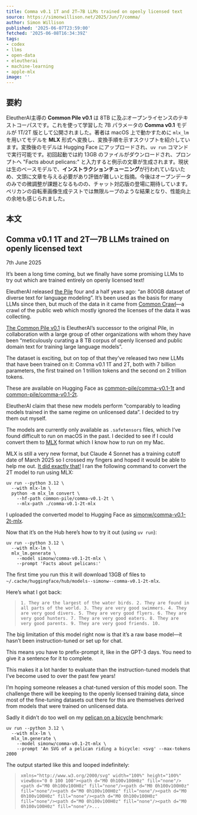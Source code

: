 ```yaml
---
title: Comma v0.1 1T and 2T—7B LLMs trained on openly licensed text
source: https://simonwillison.net/2025/Jun/7/comma/
author: Simon Willison
published: '2025-06-07T23:59:00'
fetched: '2025-06-08T16:34:39Z'
tags:
- codex
- llms
- open-data
- eleutherai
- machine-learning
- apple-mlx
image: ''
---
```


## 要約

EleutherAI主導の **Common Pile v0.1** は 8TB に及ぶオープンライセンスのテキストコーパスです。これを使って学習した 7B パラメータの **Comma v0.1** モデルが 1T/2T 版として公開されました。著者は macOS 上で動かすために `mlx_lm` を用いてモデルを **MLX** 形式へ変換し、変換手順を示すスクリプトを紹介しています。変換後のモデルは Hugging Face にアップロードされ、`uv run` コマンドで実行可能です。初回起動では約 13GB のファイルがダウンロードされ、プロンプトへ "Facts about pelicans:" と入力すると例示の文章が生成されます。現状は生のベースモデルで、**インストラクションチューニング**が行われていないため、文頭に文章を与える必要があり評価が難しいと指摘。今後はオープンデータのみでの微調整が課題となるものの、チャット対応版の登場に期待しています。ペリカンの自転車画像生成テストでは無限ループのような結果となり、性能向上の余地も感じられました。

## 本文

## Comma v0.1 1T and 2T—7B LLMs trained on openly licensed text

7th June 2025

It’s been a long time coming, but we finally have some promising LLMs to try out which are trained entirely on openly licensed text!

EleutherAI released [the Pile](https://arxiv.org/abs/2101.00027) four and a half years ago: “an 800GB dataset of diverse text for language modeling”. It’s been used as the basis for many LLMs since then, but much of the data in it came from [Common Crawl](https://commoncrawl.org/)—a crawl of the public web which mostly ignored the licenses of the data it was collecting.

[The Common Pile v0.1](https://huggingface.co/blog/stellaathena/common-pile) is EleutherAI’s successor to the original Pile, in collaboration with a large group of other organizations with whom they have been “meticulously curating a 8 TB corpus of openly licensed and public domain text for training large language models”.

The dataset is exciting, but on top of that they’ve released two new LLMs that have been trained on it: Comma v0.1 1T and 2T, both with 7 billion parameters, the first trained on 1 trillion tokens and the second on 2 trillion tokens.

These are available on Hugging Face as [common-pile/comma-v0.1-1t](https://huggingface.co/common-pile/comma-v0.1-1t) and [common-pile/comma-v0.1-2t](https://huggingface.co/common-pile/comma-v0.1-2t).

EleutherAI claim that these new models perform “comparably to leading models trained in the same regime on unlicensed data”. I decided to try them out myself.

The models are currently only available as `.safetensors` files, which I’ve found difficult to run on macOS in the past. I decided to see if I could convert them to [MLX](https://github.com/ml-explore/mlx) format which I know how to run on my Mac.

MLX is still a very new format, but Claude 4 Sonnet has a training cutoff date of March 2025 so I crossed my fingers and hoped it would be able to help me out. [It did exactly that!](https://claude.ai/share/379951f0-4fb2-4b70-b6f9-f8a3afae1e33) I ran the following command to convert the 2T model to run using MLX:

```
uv run --python 3.12 \
  --with mlx-lm \
  python -m mlx_lm convert \
    --hf-path common-pile/comma-v0.1-2t \
    --mlx-path ./comma-v0.1-2t-mlx
```

I uploaded the converted model to Hugging Face as [simonw/comma-v0.1-2t-mlx](https://huggingface.co/simonw/comma-v0.1-2t-mlx).

Now that it’s on the Hub here’s how to try it out (using `uv run`):

```
uv run --python 3.12 \
  --with mlx-lm \
  mlx_lm.generate \
    --model simonw/comma-v0.1-2t-mlx \
    --prompt 'Facts about pelicans:'
```

The first time you run this it will download 13GB of files to `~/.cache/huggingface/hub/models--simonw--comma-v0.1-2t-mlx`.

Here’s what I got back:

> `1. They are the largest of the water birds. 2. They are found in all parts of the world. 3. They are very good swimmers. 4. They are very good divers. 5. They are very good flyers. 6. They are very good hunters. 7. They are very good eaters. 8. They are very good parents. 9. They are very good friends. 10.`

The big limitation of this model right now is that it’s a raw base model—it hasn’t been instruction-tuned or set up for chat.

This means you have to prefix-prompt it, like in the GPT-3 days. You need to give it a sentence for it to complete.

This makes it a lot harder to evaluate than the instruction-tuned models that I’ve become used to over the past few years!

I’m hoping someone releases a chat-tuned version of this model soon. The challenge there will be keeping to the openly licensed training data, since most of the fine-tuning datasets out there for this are themselves derived from models that were trained on unlicensed data.

Sadly it didn’t do too well on my [pelican on a bicycle](https://simonwillison.net/2025/Jun/6/six-months-in-llms/#ai-worlds-fair-2025-02) benchmark:

```
uv run --python 3.12 \
  --with mlx-lm \
  mlx_lm.generate \
    --model simonw/comma-v0.1-2t-mlx \
    --prompt 'An SVG of a pelican riding a bicycle: <svg' --max-tokens 2000
```

The output started like this and looped indefinitely:

> `xmlns="http://www.w3.org/2000/svg" width="100%" height="100%" viewBox="0 0 100 100"><path d="M0 0h100v100H0z" fill="none"/><path d="M0 0h100v100H0z" fill="none"/><path d="M0 0h100v100H0z" fill="none"/><path d="M0 0h100v100H0z" fill="none"/><path d="M0 0h100v100H0z" fill="none"/><path d="M0 0h100v100H0z" fill="none"/><path d="M0 0h100v100H0z" fill="none"/><path d="M0 0h100v100H0z" fill="none"/>...`
